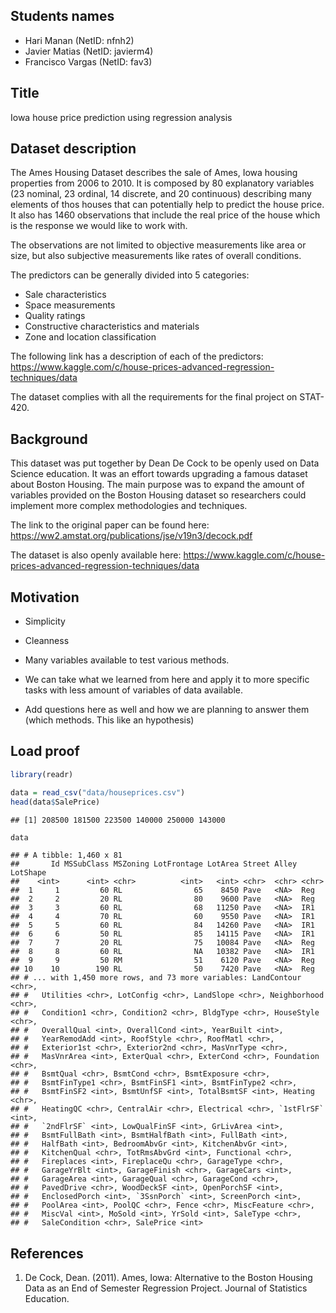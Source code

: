 Students names
--------------

-   Hari Manan (NetID: nfnh2)
-   Javier Matias (NetID: javierm4)
-   Francisco Vargas (NetID: fav3)

Title
-----

Iowa house price prediction using regression analysis

Dataset description
-------------------

The Ames Housing Dataset describes the sale of Ames, Iowa housing properties from 2006 to 2010. It is composed by 80 explanatory variables (23 nominal, 23 ordinal, 14 discrete, and 20 continuous) describing many elements of thos houses that can potentially help to predict the house price. It also has 1460 observations that include the real price of the house which is the response we would like to work with.

The observations are not limited to objective measurements like area or size, but also subjective measurements like rates of overall conditions.

The predictors can be generally divided into 5 categories:

-   Sale characteristics
-   Space measurements
-   Quality ratings
-   Constructive characteristics and materials
-   Zone and location classification

The following link has a description of each of the predictors: <https://www.kaggle.com/c/house-prices-advanced-regression-techniques/data>

The dataset complies with all the requirements for the final project on STAT-420.

Background
----------

This dataset was put together by Dean De Cock to be openly used on Data Science education. It was an effort towards upgrading a famous dataset about Boston Housing. The main purpose was to expand the amount of variables provided on the Boston Housing dataset so researchers could implement more complex methodologies and techniques.

The link to the original paper can be found here: <https://ww2.amstat.org/publications/jse/v19n3/decock.pdf>

The dataset is also openly available here: <https://www.kaggle.com/c/house-prices-advanced-regression-techniques/data>

Motivation
----------

-   Simplicity
-   Cleanness
-   Many variables available to test various methods.
-   We can take what we learned from here and apply it to more specific tasks with less amount of variables of data available.

-   Add questions here as well and how we are planning to answer them (which methods. This like an hypothesis)

Load proof
----------

``` r
library(readr)

data = read_csv("data/houseprices.csv")
head(data$SalePrice)
```

    ## [1] 208500 181500 223500 140000 250000 143000

``` r
data
```

    ## # A tibble: 1,460 x 81
    ##       Id MSSubClass MSZoning LotFrontage LotArea Street Alley LotShape
    ##    <int>      <int> <chr>          <int>   <int> <chr>  <chr> <chr>   
    ##  1     1         60 RL                65    8450 Pave   <NA>  Reg     
    ##  2     2         20 RL                80    9600 Pave   <NA>  Reg     
    ##  3     3         60 RL                68   11250 Pave   <NA>  IR1     
    ##  4     4         70 RL                60    9550 Pave   <NA>  IR1     
    ##  5     5         60 RL                84   14260 Pave   <NA>  IR1     
    ##  6     6         50 RL                85   14115 Pave   <NA>  IR1     
    ##  7     7         20 RL                75   10084 Pave   <NA>  Reg     
    ##  8     8         60 RL                NA   10382 Pave   <NA>  IR1     
    ##  9     9         50 RM                51    6120 Pave   <NA>  Reg     
    ## 10    10        190 RL                50    7420 Pave   <NA>  Reg     
    ## # ... with 1,450 more rows, and 73 more variables: LandContour <chr>,
    ## #   Utilities <chr>, LotConfig <chr>, LandSlope <chr>, Neighborhood <chr>,
    ## #   Condition1 <chr>, Condition2 <chr>, BldgType <chr>, HouseStyle <chr>,
    ## #   OverallQual <int>, OverallCond <int>, YearBuilt <int>,
    ## #   YearRemodAdd <int>, RoofStyle <chr>, RoofMatl <chr>,
    ## #   Exterior1st <chr>, Exterior2nd <chr>, MasVnrType <chr>,
    ## #   MasVnrArea <int>, ExterQual <chr>, ExterCond <chr>, Foundation <chr>,
    ## #   BsmtQual <chr>, BsmtCond <chr>, BsmtExposure <chr>,
    ## #   BsmtFinType1 <chr>, BsmtFinSF1 <int>, BsmtFinType2 <chr>,
    ## #   BsmtFinSF2 <int>, BsmtUnfSF <int>, TotalBsmtSF <int>, Heating <chr>,
    ## #   HeatingQC <chr>, CentralAir <chr>, Electrical <chr>, `1stFlrSF` <int>,
    ## #   `2ndFlrSF` <int>, LowQualFinSF <int>, GrLivArea <int>,
    ## #   BsmtFullBath <int>, BsmtHalfBath <int>, FullBath <int>,
    ## #   HalfBath <int>, BedroomAbvGr <int>, KitchenAbvGr <int>,
    ## #   KitchenQual <chr>, TotRmsAbvGrd <int>, Functional <chr>,
    ## #   Fireplaces <int>, FireplaceQu <chr>, GarageType <chr>,
    ## #   GarageYrBlt <int>, GarageFinish <chr>, GarageCars <int>,
    ## #   GarageArea <int>, GarageQual <chr>, GarageCond <chr>,
    ## #   PavedDrive <chr>, WoodDeckSF <int>, OpenPorchSF <int>,
    ## #   EnclosedPorch <int>, `3SsnPorch` <int>, ScreenPorch <int>,
    ## #   PoolArea <int>, PoolQC <chr>, Fence <chr>, MiscFeature <chr>,
    ## #   MiscVal <int>, MoSold <int>, YrSold <int>, SaleType <chr>,
    ## #   SaleCondition <chr>, SalePrice <int>

References
----------

1.  De Cock, Dean. (2011). Ames, Iowa: Alternative to the Boston Housing Data as an End of Semester Regression Project. Journal of Statistics Education.
